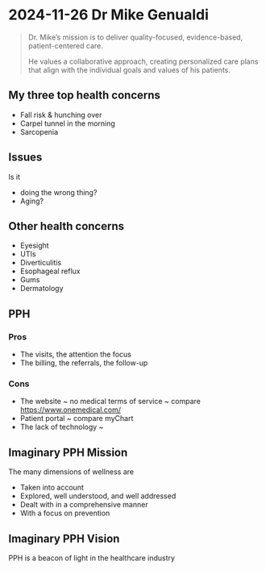 # 2024-11-26 Dr Mike Genualdi

>Dr. Mike’s mission is to deliver quality-focused, evidence-based, patient-centered care.
>
>He values a collaborative approach, creating personalized care plans that align with the individual goals and values of his patients.

## My three top health concerns

* Fall risk & hunching over
* Carpel tunnel in the morning
* Sarcopenia

## Issues

Is it

* doing the wrong thing?
* Aging?

## Other health concerns

* Eyesight
* UTIs
* Diverticulitis
* Esophageal reflux
* Gums
* Dermatology

## PPH

### Pros

* The visits, the attention the focus
* The billing, the referrals, the follow-up

### Cons

* The website ~ no medical terms of service ~ compare https://www.onemedical.com/
* Patient portal ~ compare myChart
* The lack of technology ~

## Imaginary PPH Mission

The many dimensions of wellness are

* Taken into account
* Explored, well understood, and well addressed
* Dealt with in a comprehensive manner
* With a focus on prevention

## Imaginary PPH Vision

PPH is a beacon of light in the healthcare industry
